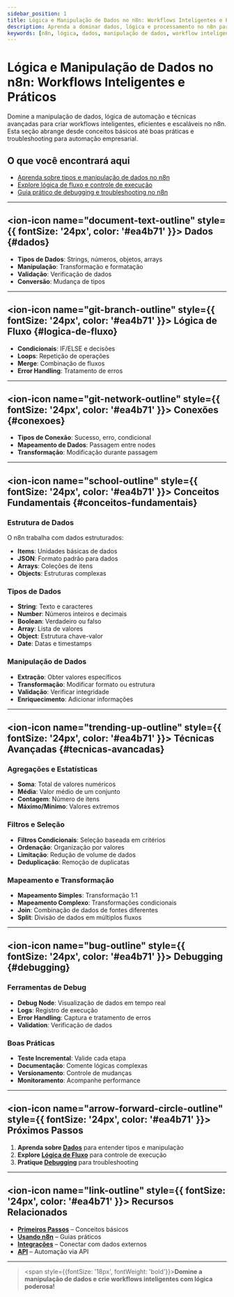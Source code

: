 ```yaml
---
sidebar_position: 1
title: Lógica e Manipulação de Dados no n8n: Workflows Inteligentes e Práticos
description: Aprenda a dominar dados, lógica e processamento no n8n para criar workflows inteligentes, eficientes e escaláveis.
keywords: [n8n, lógica, dados, manipulação de dados, workflow inteligente, automação, processamento de dados, boas práticas, lógica de automação, transformação de dados]
---
```


# Lógica e Manipulação de Dados no n8n: Workflows Inteligentes e Práticos

Domine a manipulação de dados, lógica de automação e técnicas avançadas para criar workflows inteligentes, eficientes e escaláveis no n8n. Esta seção abrange desde conceitos básicos até boas práticas e troubleshooting para automação empresarial.

## O que você encontrará aqui

- [Aprenda sobre tipos e manipulação de dados no n8n](./data/)
- [Explore lógica de fluxo e controle de execução](./flow-logic/)
- [Guia prático de debugging e troubleshooting no n8n](./flow-logic/debugging)

---

## <ion-icon name="document-text-outline" style={{ fontSize: '24px', color: '#ea4b71' }}></ion-icon> Dados {#dados}

- **Tipos de Dados**: Strings, números, objetos, arrays
- **Manipulação**: Transformação e formatação
- **Validação**: Verificação de dados
- **Conversão**: Mudança de tipos

---

## <ion-icon name="git-branch-outline" style={{ fontSize: '24px', color: '#ea4b71' }}></ion-icon> Lógica de Fluxo {#logica-de-fluxo}

- **Condicionais**: IF/ELSE e decisões
- **Loops**: Repetição de operações
- **Merge**: Combinação de fluxos
- **Error Handling**: Tratamento de erros

---

## <ion-icon name="git-network-outline" style={{ fontSize: '24px', color: '#ea4b71' }}></ion-icon> Conexões {#conexoes}

- **Tipos de Conexão**: Sucesso, erro, condicional
- **Mapeamento de Dados**: Passagem entre nodes
- **Transformação**: Modificação durante passagem

---

## <ion-icon name="school-outline" style={{ fontSize: '24px', color: '#ea4b71' }}></ion-icon> Conceitos Fundamentais {#conceitos-fundamentais}

### Estrutura de Dados

O n8n trabalha com dados estruturados:

- **Items**: Unidades básicas de dados
- **JSON**: Formato padrão para dados
- **Arrays**: Coleções de itens
- **Objects**: Estruturas complexas

### Tipos de Dados

- **String**: Texto e caracteres
- **Number**: Números inteiros e decimais
- **Boolean**: Verdadeiro ou falso
- **Array**: Lista de valores
- **Object**: Estrutura chave-valor
- **Date**: Datas e timestamps

### Manipulação de Dados

- **Extração**: Obter valores específicos
- **Transformação**: Modificar formato ou estrutura
- **Validação**: Verificar integridade
- **Enriquecimento**: Adicionar informações

---

## <ion-icon name="trending-up-outline" style={{ fontSize: '24px', color: '#ea4b71' }}></ion-icon> Técnicas Avançadas {#tecnicas-avancadas}

### Agregações e Estatísticas

- **Soma**: Total de valores numéricos
- **Média**: Valor médio de um conjunto
- **Contagem**: Número de itens
- **Máximo/Mínimo**: Valores extremos

### Filtros e Seleção

- **Filtros Condicionais**: Seleção baseada em critérios
- **Ordenação**: Organização por valores
- **Limitação**: Redução de volume de dados
- **Deduplicação**: Remoção de duplicatas

### Mapeamento e Transformação

- **Mapeamento Simples**: Transformação 1:1
- **Mapeamento Complexo**: Transformações condicionais
- **Join**: Combinação de dados de fontes diferentes
- **Split**: Divisão de dados em múltiplos fluxos

---

## <ion-icon name="bug-outline" style={{ fontSize: '24px', color: '#ea4b71' }}></ion-icon> Debugging {#debugging}

### Ferramentas de Debug

- **Debug Node**: Visualização de dados em tempo real
- **Logs**: Registro de execução
- **Error Handling**: Captura e tratamento de erros
- **Validation**: Verificação de dados

### Boas Práticas

- **Teste Incremental**: Valide cada etapa
- **Documentação**: Comente lógicas complexas
- **Versionamento**: Controle de mudanças
- **Monitoramento**: Acompanhe performance

---

## <ion-icon name="arrow-forward-circle-outline" style={{ fontSize: '24px', color: '#ea4b71' }}></ion-icon> Próximos Passos

1. **Aprenda sobre [Dados](./data/)** para entender tipos e manipulação
2. **Explore [Lógica de Fluxo](./flow-logic/)** para controle de execução
3. **Pratique [Debugging](./flow-logic/debugging)** para troubleshooting

---

## <ion-icon name="link-outline" style={{ fontSize: '24px', color: '#ea4b71' }}></ion-icon> Recursos Relacionados

- **[Primeiros Passos](../primeiros-passos/)** – Conceitos básicos
- **[Usando n8n](../usando-n8n/)** – Guias práticos
- **[Integrações](../integracoes/)** – Conectar com dados externos
- **[API](../api/)** – Automação via API

---

> <span style={{fontSize: '18px', fontWeight: 'bold'}}>**Domine a manipulação de dados e crie workflows inteligentes com lógica poderosa!**</span>
